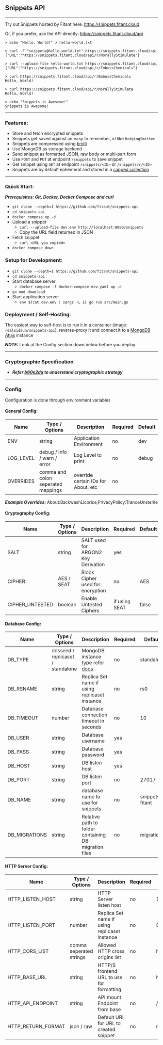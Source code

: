 ## Snippets API
---
Try out Snippets hosted by Fitant here: https://snippets.fitant.cloud

Or, if you prefer, use the API directly: https://snippets.fitant.cloud/api

```
> echo "Hello, World!" > hello-world.txt 

> curl -F "snippet=@hello-world.txt" https://snippets.fitant.cloud/api
{"URL":"https://snippets.fitant.cloud/api/r/MorallyStimulate"}

> curl --upload-file hello-world.txt https://snippets.fitant.cloud/api 
{"URL":"https://snippets.fitant.cloud/api/r/EmbossChemicals"}

> curl https://snippets.fitant.cloud/api/r/EmbossChemicals
Hello, World!

> curl https://snippets.fitant.cloud/api/r/MorallyStimulate
Hello, World!

> echo "Snippets is Awesome!"
Snippets is Awesome!
```
---

### Features:
- Store and fetch encrypted snippets
- Snippets get saved against an easy to remember, id like `HedgingSmitten` 
- Snippets are compressed using [brotli](https://github.com/google/brotli)
- Use MongoDB as storage backend
- Send snippet as formatted JSON, raw body or multi-part form
- Use `POST` and `PUT` at endpoint `/snippets` to save snippet
- Get snippet using `GET` at endpoint `/snippets/<ID>` or `/snippets/r/<ID>`
- Snippets are by default ephemeral and stored in a [capped collection](https://docs.mongodb.com/manual/core/capped-collections/) 

---

### Quick Start:
***Prerequisites: Git, Docker, Docker Compose and curl***
- `git clone --depth=1 https://github.com/fitant/snippets-api`
- `cd snippets-api`
- `docker compose up -d`
- Upload a snippet
    - `curl --upload-file dev.env http://localhost:8080/snippets`
    - Copy the URL field returned in JSON
- Fetch snippet
    - `curl <URL you copied>`
- `docker compose down`

### Setup for Development:
- `git clone --depth=1 https://github.com/fitant/snippets-api`
- `cd snippets-api`
- Start database server
  - `docker compose -f docker-compose.dev.yaml up -d`
- `go mod download`
- Start application server
  - `env $(cat dev.env | xargs -L 1) go run src/main.go`

### Deployment / Self-Hosting:
The easiest way to self-host is to run it in a container (image: `realsidsun/snippets-api`), reverse-proxy it and connect it to a [MongoDB Atlas](https://www.mongodb.com/atlas/database) instance

***NOTE:*** Look at the Config section down below before you deploy

---

### Cryptographic Specification
- ***Refer [b60e2da](https://github.com/fitant/snippets-api/commit/b60e2dadfc89a8307dc2811273415b5e1e158c0d) to understand cryptographic strategy***

---

### Config
Configuration is done through environment variables

#### General Config:

| Name      | Type / Options                     | Description                         | Required | Default |
|-----------|------------------------------------|-------------------------------------|----------|---------|
| ENV       | string                             | Application Environment             | no       | dev     |
| LOG_LEVEL | debug / info / warn / error        | Log Level to print                  | no       | debug   |
| OVERRIDES | comma and colon seperated mappings | override certain IDs for About, etc | no       |         |

***Example Overrides:*** About:BackwashLicorice,PrivacyPolicy:TranceUnsterile

#### Cryptography Config:

| Name            | Type / Options | Description                         | Required      | Default |
|-----------------|----------------|-------------------------------------|---------------|---------|
| SALT            | string         | SALT used for ARGON2 Key Derivation | yes           |         |
| CIPHER          | AES / SEAT     | Block Cipher used for encryption    | no            | AES     |
| CIPHER_UNTESTED | boolean        | Enable Untested Ciphers             | if using SEAT | false   |

#### Database Config:

| Name          | Type / Options                    | Description                                                                                      | Required | Default         |
|---------------|-----------------------------------|--------------------------------------------------------------------------------------------------|----------|-----------------|
| DB_TYPE       | dnsseed / replicaset / standalone | MongoDB instance type refer [docs](https://docs.mongodb.com/manual/reference/connection-string/) | no       | standalone      |
| DB_RSNAME     | string                            | Replica Set name if using replicaset instance                                                    | no       | rs0             |
| DB_TIMEOUT    | number                            | Database connection timeout in seconds                                                           | no       | 10              |
| DB_USER       | string                            | Database username                                                                                | yes      |                 |
| DB_PASS       | string                            | Database password                                                                                | yes      |                 |
| DB_HOST       | string                            | DB listen host                                                                                   | yes      |                 |
| DB_PORT       | string                            | DB listen port                                                                                   | no       | 27017           |
| DB_NAME       | string                            | database name to use for snippets                                                                | no       | snippets-fitant |
| DB_MIGRATIONS | string                            | Relative path to folder containing DB migration files                                            | no       | migrations      |

#### HTTP Server Config:

| Name               | Type / Options           | Description                                   | Required | Default               |
|--------------------|--------------------------|-----------------------------------------------|----------|-----------------------|
| HTTP_LISTEN_HOST   | string                   | HTTP Server listen host                       | no       | 127.0.0.1             |
| HTTP_LISTEN_PORT   | number                   | Replica Set name if using replicaset instance | no       | 8080                  |
| HTTP_CORS_LIST     | comma seperated strings  | Allowed HTTP cross origins list               | no       | http://localhost:*    |
| HTTP_BASE_URL      | string                   | HTTP/S frontend URL to use for formatting     | no       | http://localhost:8080 |
| HTTP_API_ENDPOINT  | string                   | API mount Endpoint from base                  | no       | /snippets             |
| HTTP_RETURN_FORMAT | json / raw               | Default URI for URL to created snippet        | no       | raw                   |
